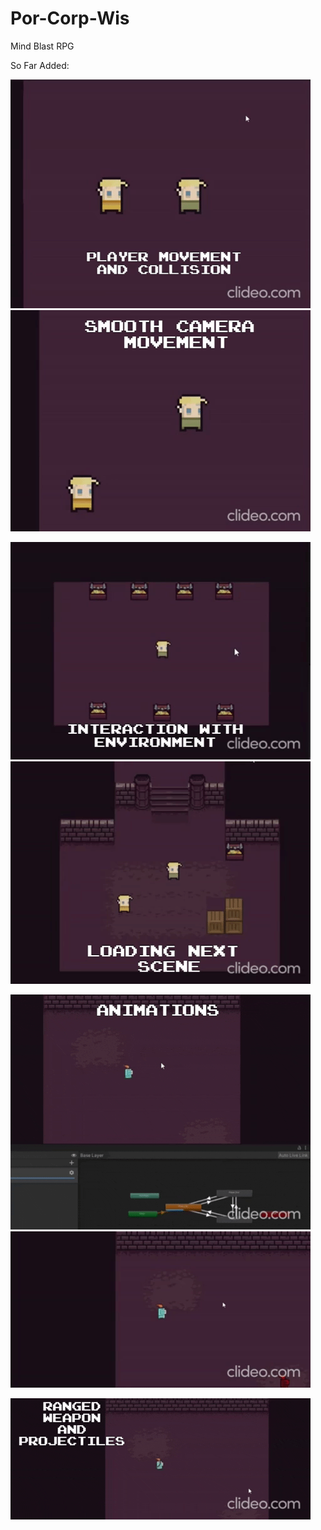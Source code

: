 # Por-Corp-Wis
Mind Blast RPG

So Far Added:

![](https://github.com/ozanpempegul/Por-Corp-Wis/blob/main/gifs/player_movement_and_collision.gif)    ![](https://github.com/ozanpempegul/Por-Corp-Wis/blob/main/gifs/smooth_camera_movement.gif)

![](https://github.com/ozanpempegul/Por-Corp-Wis/blob/main/gifs/interaction_with_environment.gif)   ![](https://github.com/ozanpempegul/Por-Corp-Wis/blob/main/gifs/loading_next_scene.gif)

![](https://github.com/ozanpempegul/Por-Corp-Wis/blob/main/gifs/animations.gif)   ![](https://github.com/ozanpempegul/Por-Corp-Wis/blob/main/gifs/help!.gif)

![](https://github.com/ozanpempegul/Por-Corp-Wis/blob/main/gifs/ranged_weapon_and_projectiles.gif)
